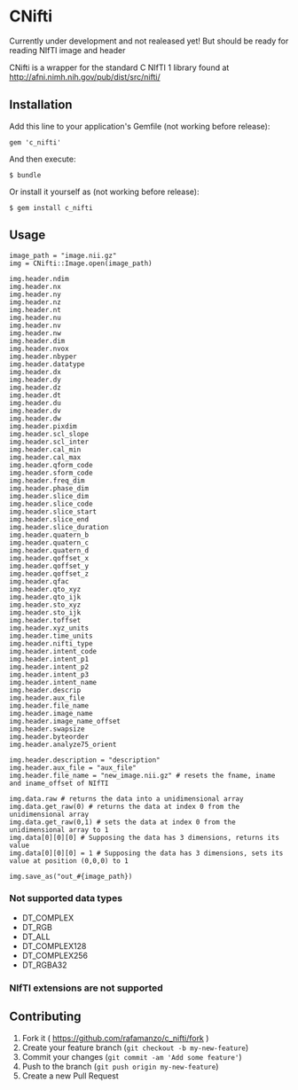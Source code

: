# CNifti

Currently under development and not realeased yet! But should be ready for reading NIfTI image and header

CNifti is a wrapper for the standard C NIfTI 1 library found at http://afni.nimh.nih.gov/pub/dist/src/nifti/

## Installation

Add this line to your application's Gemfile (not working before release):

    gem 'c_nifti'

And then execute:

    $ bundle

Or install it yourself as  (not working before release):

    $ gem install c_nifti

## Usage

    image_path = "image.nii.gz"
    img = CNifti::Image.open(image_path)

    img.header.ndim
    img.header.nx
    img.header.ny
    img.header.nz
    img.header.nt
    img.header.nu
    img.header.nv
    img.header.nw
    img.header.dim
    img.header.nvox
    img.header.nbyper
    img.header.datatype
    img.header.dx
    img.header.dy
    img.header.dz
    img.header.dt
    img.header.du
    img.header.dv
    img.header.dw
    img.header.pixdim
    img.header.scl_slope
    img.header.scl_inter
    img.header.cal_min
    img.header.cal_max
    img.header.qform_code
    img.header.sform_code
    img.header.freq_dim
    img.header.phase_dim
    img.header.slice_dim
    img.header.slice_code
    img.header.slice_start
    img.header.slice_end
    img.header.slice_duration
    img.header.quatern_b
    img.header.quatern_c
    img.header.quatern_d
    img.header.qoffset_x
    img.header.qoffset_y
    img.header.qoffset_z
    img.header.qfac
    img.header.qto_xyz
    img.header.qto_ijk
    img.header.sto_xyz
    img.header.sto_ijk
    img.header.toffset
    img.header.xyz_units
    img.header.time_units
    img.header.nifti_type
    img.header.intent_code
    img.header.intent_p1
    img.header.intent_p2
    img.header.intent_p3
    img.header.intent_name
    img.header.descrip
    img.header.aux_file
    img.header.file_name
    img.header.image_name
    img.header.image_name_offset
    img.header.swapsize
    img.header.byteorder
    img.header.analyze75_orient

    img.header.description = "description"
    img.header.aux_file = "aux_file"
    img.header.file_name = "new_image.nii.gz" # resets the fname, iname and iname_offset of NIfTI

    img.data.raw # returns the data into a unidimensional array
    img.data.get_raw(0) # returns the data at index 0 from the unidimensional array
    img.data.get_raw(0,1) # sets the data at index 0 from the unidimensional array to 1
    img.data[0][0][0] # Supposing the data has 3 dimensions, returns its value
    img.data[0][0][0] = 1 # Supposing the data has 3 dimensions, sets its value at position (0,0,0) to 1

    img.save_as("out_#{image_path})

### Not supported data types
* DT_COMPLEX
* DT_RGB
* DT_ALL
* DT_COMPLEX128
* DT_COMPLEX256
* DT_RGBA32

### NIfTI extensions are not supported

## Contributing

1. Fork it ( https://github.com/rafamanzo/c_nifti/fork )
2. Create your feature branch (`git checkout -b my-new-feature`)
3. Commit your changes (`git commit -am 'Add some feature'`)
4. Push to the branch (`git push origin my-new-feature`)
5. Create a new Pull Request
